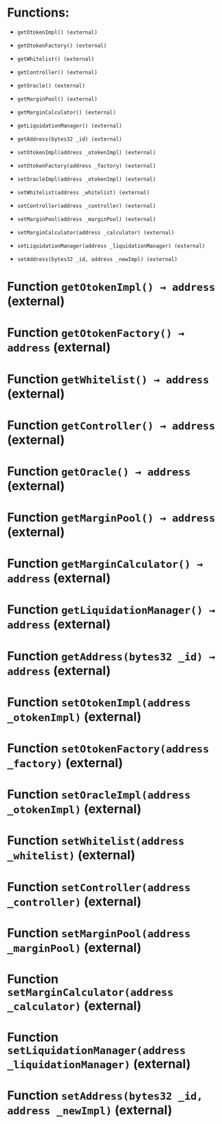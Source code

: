 # Functions:

- `getOtokenImpl() (external)`

- `getOtokenFactory() (external)`

- `getWhitelist() (external)`

- `getController() (external)`

- `getOracle() (external)`

- `getMarginPool() (external)`

- `getMarginCalculator() (external)`

- `getLiquidationManager() (external)`

- `getAddress(bytes32 _id) (external)`

- `setOtokenImpl(address _otokenImpl) (external)`

- `setOtokenFactory(address _factory) (external)`

- `setOracleImpl(address _otokenImpl) (external)`

- `setWhitelist(address _whitelist) (external)`

- `setController(address _controller) (external)`

- `setMarginPool(address _marginPool) (external)`

- `setMarginCalculator(address _calculator) (external)`

- `setLiquidationManager(address _liquidationManager) (external)`

- `setAddress(bytes32 _id, address _newImpl) (external)`

# Function `getOtokenImpl() → address` (external)

# Function `getOtokenFactory() → address` (external)

# Function `getWhitelist() → address` (external)

# Function `getController() → address` (external)

# Function `getOracle() → address` (external)

# Function `getMarginPool() → address` (external)

# Function `getMarginCalculator() → address` (external)

# Function `getLiquidationManager() → address` (external)

# Function `getAddress(bytes32 _id) → address` (external)

# Function `setOtokenImpl(address _otokenImpl)` (external)

# Function `setOtokenFactory(address _factory)` (external)

# Function `setOracleImpl(address _otokenImpl)` (external)

# Function `setWhitelist(address _whitelist)` (external)

# Function `setController(address _controller)` (external)

# Function `setMarginPool(address _marginPool)` (external)

# Function `setMarginCalculator(address _calculator)` (external)

# Function `setLiquidationManager(address _liquidationManager)` (external)

# Function `setAddress(bytes32 _id, address _newImpl)` (external)

